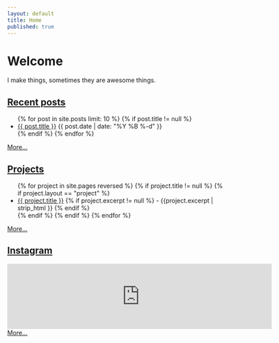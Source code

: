 ```yaml
---
layout: default
title: Home
published: true
---
```


# Welcome
I make things, sometimes they are awesome things.

## <i class="fa fa-file" aria-hidden="true"></i> [Recent posts](/archive)

<ul>
{% for post in site.posts limit: 10 %}
 {% if post.title != null %}
 <li><a href="{{ post.url }}">{{ post.title }}</a> {{ post.date | date: "%Y %B %-d" }}</li>
 {% endif %}
{% endfor %}
</ul>
<a href="/archive">More...</a>

## <i class="fa fa-cubes" aria-hidden="true"></i> [Projects](/projects)

<ul>
{% for project in site.pages reversed %}
 {% if project.title != null %}
  {% if project.layout == "project" %}
   <li><a href="{{ project.url }}">{{ project.title }}</a>
   {% if project.excerpt != null %}
   - {{project.excerpt | strip_html }}
   {% endif %}
   </li>
  {% endif %}
 {% endif %}
{% endfor %}
</ul>
<a href="/projects">More...</a>

## <i class="fa fa-instagram"></i> [Instagram](https://instagram.com/funvill)

<!-- SnapWidget -->
<script src="https://snapwidget.com/js/snapwidget.js"></script>
<iframe src="https://snapwidget.com/embed/189896" class="snapwidget-widget" allowTransparency="true" frameborder="0" scrolling="no" style="border:none; overflow:hidden; width:38rem; "></iframe>
<a href='https://instagram.com/funvill'>More...</a>
